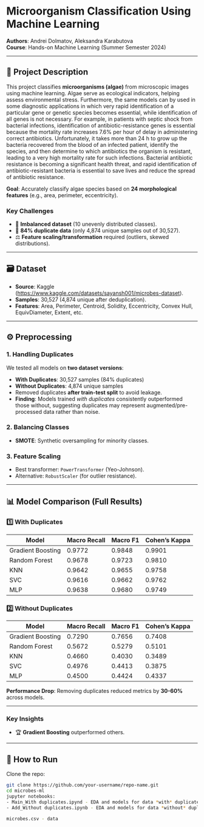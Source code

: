 # Microorganism Classification Using Machine Learning 
**Authors**: Andrei Dolmatov, Aleksandra Karabutova  
**Course**: Hands-on Machine Learning (Summer Semester 2024)  

---

## 📌 Project Description  
This project classifies **microorganisms (algae)** from microscopic images using machine learning. Algae serve as ecological indicators, helping assess environmental stress. 
Furthermore, the same models can by used in some diagnostic applications in which very rapid identification of a particular gene or genetic species becomes essential, while identification of all genes is not necessary. For example, in patients with septic shock from bacterial infections, identification of antibiotic-resistance genes is essential because the mortality rate increases 7.6% per hour of delay in administering correct antibiotics. Unfortunately, it takes more than 24 h to grow up the bacteria recovered from the blood of an infected patient, identify the species, and then determine to which antibiotics the organism is resistant, leading to a very high mortality rate for such infections.
Bacterial antibiotic resistance is becoming a significant health threat, and rapid identification of antibiotic-resistant bacteria is essential to save lives and reduce the spread of antibiotic resistance.

**Goal**: Accurately classify algae species based on **24 morphological features** (e.g., area, perimeter, eccentricity).  

### Key Challenges  
- 🎯 **Imbalanced dataset** (10 unevenly distributed classes).  
- 🔄 **84% duplicate data** (only 4,874 unique samples out of 30,527).  
- ⚖️ **Feature scaling/transformation** required (outliers, skewed distributions).  

---

## 🗃️ Dataset  
- **Source**: Kaggle (https://www.kaggle.com/datasets/sayansh001/microbes-dataset).  
- **Samples**: 30,527 (4,874 unique after deduplication).  
- **Features**: Area, Perimeter, Centroid, Solidity, Eccentricity, Convex Hull, EquivDiameter, Extent, etc.

---

## ⚙️ Preprocessing  
### 1. Handling Duplicates  
We tested all models on **two dataset versions**:  
- **With Duplicates**: 30,527 samples (84% duplicates)  
- **Without Duplicates**: 4,874 unique samples  
- Removed duplicates **after train-test split** to avoid leakage.  
- **Finding**: Models trained *with duplicates* consistently outperformed those without, suggesting duplicates may represent augmented/pre-processed data rather than noise.

### 2. Balancing Classes  
- **SMOTE**: Synthetic oversampling for minority classes.  

### 3. Feature Scaling  
- Best transformer: `PowerTransformer` (Yeo-Johnson).  
- Alternative: `RobustScaler` (for outlier resistance).  

---

## 📊 Model Comparison (Full Results)  

### 1️⃣ **With Duplicates**  
| Model             | Macro Recall | Macro F1 | Cohen’s Kappa |  
|-------------------|--------------|----------|---------------|  
| Gradient Boosting | 0.9772       | 0.9848   | 0.9901        |  
| Random Forest     | 0.9678       | 0.9723   | 0.9810        |  
| KNN               | 0.9642       | 0.9655   | 0.9758        |  
| SVC               | 0.9616       | 0.9662   | 0.9762        |  
| MLP               | 0.9638       | 0.9680   | 0.9749        |  

### 2️⃣ **Without Duplicates**  
| Model             | Macro Recall | Macro F1 | Cohen’s Kappa |  
|-------------------|--------------|----------|---------------|  
| Gradient Boosting | 0.7290       | 0.7656   | 0.7408        |  
| Random Forest     | 0.5672       | 0.5279   | 0.5101        |  
| KNN               | 0.4660       | 0.4030   | 0.3489        |  
| SVC               | 0.4976       | 0.4413   | 0.3875        |  
| MLP               | 0.4500       | 0.4424   | 0.4337        |  

**Performance Drop**: Removing duplicates reduced metrics by **30-60%** across models.  

---

### Key Insights  
- 🏆 **Gradient Boosting** outperformed others.

---

## 🚀 How to Run  
Clone the repo:  
 ```bash
 git clone https://github.com/your-username/repo-name.git
 cd microbes-ml
 jupyter notebooks:
- Main_With duplicates.ipynd - EDA and models for data *with* duplicates
- Add_Without duplicates.ipynb - EDA and models for data *without* duplicates

microbes.csv - data
